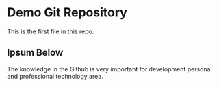 # Demo Git Repository

This is the first file in this repo.

## Ipsum Below

The knowledge in the Github is very important for development personal and professional technology area.